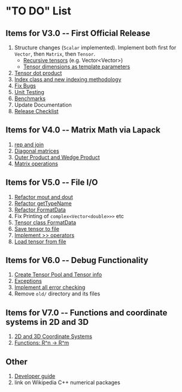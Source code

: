 
# "TO DO" List

## Items for V3.0 -- First Official Release

1. Structure changes (`Scalar` implemented). Implement both first for `Vector`, then `Matrix`, then `Tensor`.
   * [Recursive tensors](recursive.md) (e.g. Vector<Vector<double>>)
   * [Tensor dimensions as template parameters](templatedimensions.md) 
1. [Tensor dot product](dotproduct.md)
1. [Index class and new indexing methodology](index.md)
1. [Fix Bugs](bugs.md)
1. [Unit Testing](unittesting.md)
1. [Benchmarks](benchmarks.md)
1. Update Documentation
1. [Release Checklist](checklist.md)

## Items for V4.0 -- Matrix Math via Lapack
1. [rep and join](repandjoin.md)
1. [Diagonal matrices](diagonal.md)
1. [Outer Product and Wedge Product](outerwedge.md)
1. [Matrix operations](matrixlapack.md)


## Items for V5.0 -- File I/O
1. [Refactor mout and dout](refactormout.md)
1. [Refactor getTypeName](gettypename.md)
1. [Refactor FormatData](formatdata.md)
1. Fix Printing of ```complex<Vector<double>>>``` etc
1. [Tensor class FormatData](tensorformatdata.md)
1. [Save tensor to file](filesave.md)
1. [Implement >> operators](inputstreams.md)
1. [Load tensor from file](fileload.md)

## Items for V6.0 -- Debug Functionality
1. [Create Tensor Pool and Tensor info](poolandinfo.md)
1. [Exceptions](exceptions.md)
1. [Implement all error checking](errorchecking.md)
1. Remove `old/` directory and its files

## Items for V7.0 -- Functions and coordinate systems in 2D and 3D
1. [2D and 3D Coordinate Systems](coordsystems.md)
1. [Functions: R^n -> R^m](functions.md)
  
## Other
1. [Developer guide](developerguide.md)
1. link on Wikipedia C++ numerical packages

